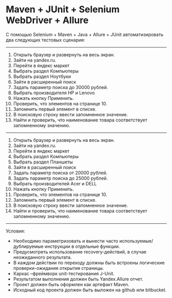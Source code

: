 # Maven + JUnit + Selenium WebDriver + Allure #
С помощью Selenium + Maven + Java + Allure + JUnit автоматизировать два следующих тестовых сценария:
***
1. Открыть браузер и развернуть на весь экран.
2. Зайти на yandex.ru.
3. Перейти в яндекс маркет
4. Выбрать раздел Компьютеры
5. Выбрать раздел Ноутбуки
6. Зайти в расширенный поиск
7. Задать параметр поиска до 30000 рублей.
8. Выбрать производителя HP и Lenovo
9. Нажать кнопку Применить.
10. Проверить, что элементов на странице 10.
11. Запомнить первый элемент в списке.
12. В поисковую строку ввести запомненное значение.
13. Найти и проверить, что наименование товара соответствует запомненному значению.
***
1. Открыть браузер и развернуть на весь экран.
2. Зайти на yandex.ru.
3. Перейти в яндекс маркет
4. Выбрать раздел  Компьютеры
5. Выбрать раздел Планшеты
6. Зайти в расширенный поиск
7. Задать параметр поиска от 20000 рублей.
8. Задать параметр поиска до 25000 рублей.
9. Выбрать производителей Acer и DELL
10. Нажать кнопку Применить.
11. Проверить, что элементов на странице 10.
12. Запомнить первый элемент в списке.
13. В поисковую строку ввести запомненное значение.
14. Найти и проверить, что наименование товара соответствует запомненному значению.
***
 Условия:
*	Необходимо параметризовать и вынести часто используемые/дублируемые инструкции в отдельные функции.
*	Предусмотреть использование recovery-действий, в случае неожиданного результата.
*	В каждом действии по переходу должны быть встроены логические проверки-ожидания открытия страницы.
*	Каркас –фреймворк unit-тестирования J-Unit.
*	Результатом выполнения должен быть Yandex.Allure отчет.
*	Проект должен быть оформлен как артефакт Maven.
*	Исходный код проекта должен быть выложен на github или bitbucket.
